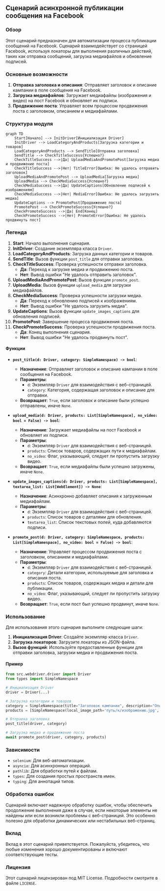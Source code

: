 ## Сценарий асинхронной публикации сообщения на Facebook

### Обзор

Этот сценарий предназначен для автоматизации процесса публикации сообщений на Facebook. 
Сценарий взаимодействует со страницей Facebook, используя локаторы для выполнения 
различных действий, таких как отправка сообщений, загрузка медиафайлов 
и обновление подписей.

### Основные возможности

1. **Отправка заголовка и описания**: 
Отправляет заголовок и описание кампании в поле сообщения на Facebook.
2. **Загрузка медиафайлов**: 
Загружает медиафайлы (изображения и видео) на пост Facebook и обновляет их подписи.
3. **Продвижение поста**: 
Управляет всем процессом продвижения поста с заголовком, описанием и медиафайлами.

### Структура модуля

```mermaid
graph TD
    Start[Начало] --> InitDriver[Инициализация Driver]
    InitDriver --> LoadCategoryAndProducts[Загрузка категории и товаров]
    LoadCategoryAndProducts --> SendTitle[Отправка заголовка]
    SendTitle --> CheckTitleSuccess{Успешно?}
    CheckTitleSuccess -->|Да| UploadMediaAndPromotePost[Загрузка медиа и продвижение поста]
    CheckTitleSuccess -->|Нет| TitleError[Ошибка: Не удалось отправить заголовок]
    UploadMediaAndPromotePost --> UploadMedia[Загрузка медиа]
    UploadMedia --> CheckMediaSuccess{Успешно?}
    CheckMediaSuccess -->|Да| UpdateCaptions[Обновление подписей к изображениям]
    CheckMediaSuccess -->|Нет| MediaError[Ошибка: Не удалось загрузить медиа]
    UpdateCaptions --> PromotePost[Продвижение поста]
    PromotePost --> CheckPromoteSuccess{Успешно?}
    CheckPromoteSuccess -->|Да| End[Конец]
    CheckPromoteSuccess -->|Нет| PromoteError[Ошибка: Не удалось продвинуть пост]
```

### Легенда

1. **Start**: Начало выполнения сценария.
2. **InitDriver**: Создание экземпляра класса `Driver`.
3. **LoadCategoryAndProducts**: Загрузка данных категории и товаров.
4. **SendTitle**: Вызов функции `post_title` для отправки заголовка.
5. **CheckTitleSuccess**: Проверка успешности отправки заголовка.
   - **Да**: Переход к загрузке медиа и продвижению поста.
   - **Нет**: Вывод ошибки "Не удалось отправить заголовок".
6. **UploadMediaAndPromotePost**: Вызов функции `promote_post`.
7. **UploadMedia**: Вызов функции `upload_media` для загрузки медиафайлов.
8. **CheckMediaSuccess**: Проверка успешности загрузки медиа.
   - **Да**: Переход к обновлению подписей к изображениям.
   - **Нет**: Вывод ошибки "Не удалось загрузить медиа".
9. **UpdateCaptions**: Вызов функции `update_images_captions` для обновления подписей.
10. **PromotePost**: Завершение процесса продвижения поста.
11. **CheckPromoteSuccess**: Проверка успешности продвижения поста.
    - **Да**: Конец выполнения сценария.
    - **Нет**: Вывод ошибки "Не удалось продвинуть пост".

#### Функции

- **`post_title(d: Driver, category: SimpleNamespace) -> bool`**:
  - **Назначение**: Отправляет заголовок и описание кампании в поле сообщения на Facebook.
  - **Параметры**:
    - `d`: Экземпляр `Driver` для взаимодействия с веб-страницей.
    - `category`: Категория, содержащая заголовок и описание для отправки.
  - **Возвращает**: `True`, если заголовок и описание были успешно отправлены, иначе `None`.

- **`upload_media(d: Driver, products: List[SimpleNamespace], no_video: bool = False) -> bool`**:
  - **Назначение**: Загружает медиафайлы на пост Facebook и обновляет их подписи.
  - **Параметры**:
    - `d`: Экземпляр `Driver` для взаимодействия с веб-страницей.
    - `products`: Список товаров, содержащих пути к медиафайлам.
    - `no_video`: Флаг, указывающий, следует ли пропустить загрузку видео.
  - **Возвращает**: `True`, если медиафайлы были успешно загружены, иначе `None`.

- **`update_images_captions(d: Driver, products: List[SimpleNamespace], textarea_list: List[WebElement]) -> None`**:
  - **Назначение**: Асинхронно добавляет описания к загруженным медиафайлам.
  - **Параметры**:
    - `d`: Экземпляр `Driver` для взаимодействия с веб-страницей.
    - `products`: Список товаров с деталями для обновления.
    - `textarea_list`: Список текстовых полей, куда добавляются подписи.

- **`promote_post(d: Driver, category: SimpleNamespace, products: List[SimpleNamespace], no_video: bool = False) -> bool`**:
  - **Назначение**: Управляет процессом продвижения поста с заголовком, описанием и медиафайлами.
  - **Параметры**:
    - `d`: Экземпляр `Driver` для взаимодействия с веб-страницей.
    - `category`: Детали категории, используемые для заголовка и описания поста.
    - `products`: Список товаров, содержащих медиа и детали для публикации.
    - `no_video`: Флаг, указывающий, следует ли пропустить загрузку видео.
  - **Возвращает**: `True`, если пост был успешно продвинут, иначе `None`.

### Использование

Для использования этого сценария выполните следующие шаги:

1. **Инициализация Driver**: Создайте экземпляр класса `Driver`.
2. **Загрузка локаторов**: Загрузите локаторы из JSON-файла.
3. **Вызов функций**: Используйте предоставленные функции для отправки заголовка, 
загрузки медиа и продвижения поста.

#### Пример

```python
from src.webdriver.driver import Driver
from types import SimpleNamespace

# Инициализация Driver
driver = Driver(...)

# Загрузка категории и товаров
category = SimpleNamespace(title="Заголовок кампании", description="Описание кампании")
products = [SimpleNamespace(local_image_path='путь/к/изображению.jpg', ...)]

# Отправка заголовка
post_title(driver, category)

# Загрузка медиа и продвижение поста
await promote_post(driver, category, products)
```

### Зависимости

- `selenium`: Для веб-автоматизации.
- `asyncio`: Для асинхронных операций.
- `pathlib`: Для обработки путей к файлам.
- `types`: Для создания простых пространств имен.
- `typing`: Для аннотаций типов.

### Обработка ошибок

Сценарий включает надежную обработку ошибок, чтобы обеспечить продолжение 
выполнения даже в случае, если некоторые элементы не найдены или если возникли 
проблемы с веб-страницей. Это особенно полезно для обработки динамических 
или нестабильных веб-страниц.

### Вклад

Вклад в этот сценарий приветствуется. Пожалуйста, убедитесь, что любые 
изменения хорошо документированы и включают соответствующие тесты.

### Лицензия

Этот сценарий лицензирован под MIT License. Подробности смотрите в файле `LICENSE`.